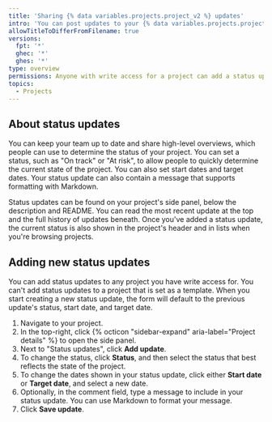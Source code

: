 ```yaml
---
title: 'Sharing {% data variables.projects.project_v2 %} updates'
intro: 'You can post updates to your {% data variables.projects.projects_v2 %} that share the current status, start date, and target date of the {% data variables.projects.project_v2 %} itself.'
allowTitleToDifferFromFilename: true
versions:
  fpt: '*'
  ghec: '*'
  ghes: '*'
type: overview
permissions: Anyone with write access for a project can add a status update. Anyone with read access for a project can view status updates and subscribe.
topics:
  - Projects
---
```


## About status updates

You can keep your team up to date and share high-level overviews, which people can use to determine the status of your project. You can set a status, such as "On track" or "At risk", to allow people to quickly determine the current state of the project. You can also set start dates and target dates. Your status update can also contain a message that supports formatting with Markdown.

Status updates can be found on your project's side panel, below the description and README. You can read the most recent update at the top and the full history of updates beneath. Once you've added a status update, the current status is also shown in the project's header and in lists when you're browsing projects.

## Adding new status updates

You can add status updates to any project you have write access for. You can't add status updates to a project that is set as a template. When you start creating a new status update, the form will default to the previous update's status, start date, and target date.

1. Navigate to your project.
1. In the top-right, click {% octicon "sidebar-expand" aria-label="Project details" %} to open the side panel.
1. Next to "Status updates", click **Add update**.
1. To change the status, click **Status**, and then select the status that best reflects the state of the project.
1. To change the dates shown in your status update, click either **Start date** or **Target date**, and select a new date.
1. Optionally, in the comment field, type a message to include in your status update. You can use Markdown to format your message.
1. Click **Save update**.
